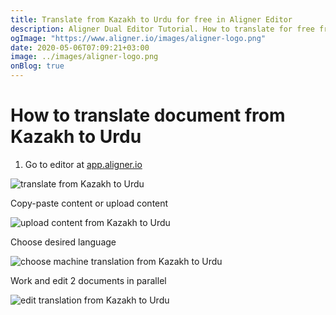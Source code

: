 ```yaml
---
title: Translate from Kazakh to Urdu for free in Aligner Editor
description: Aligner Dual Editor Tutorial. How to translate for free from Kazakh to Urdu. Aligner is multilingual document management platform. 
ogImage: "https://www.aligner.io/images/aligner-logo.png"
date: 2020-05-06T07:09:21+03:00
image: ../images/aligner-logo.png
onBlog: true
---
```


# How to translate document from Kazakh to Urdu

1. Go to editor at [app.aligner.io](https://app.aligner.io "Aligner App web page")

![translate from Kazakh to Urdu](../aligner-blank-editor.png "translate from Kazakh to Urdu")

Copy-paste content or upload content

![upload content from Kazakh to Urdu](../aligner-uploaded-document.png "upload content from Kazakh to Urdu")

Choose desired language

![choose machine translation from Kazakh to Urdu](../aligner-language-dropdown.png "choose machine translation from Kazakh to Urdu")

Work and edit 2 documents in parallel

![edit translation from Kazakh to Urdu](../aligner-double-sitded-editor.png "edit translation from Kazakh to Urdu")

